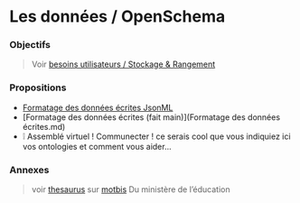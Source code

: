 
Les données / OpenSchema
===

### Objectifs

> Voir [besoins utilisateurs / Stockage & Rangement](https://github.com/corbane/ND-Briques-Numeriques/wiki/A-2-Stockage-&-Rangement)

### Propositions

- [Formatage des données écrites JsonML]()
- [Formatage des données écrites (fait main)](Formatage des données écrites.md)
- :grey_exclamation: Assemblé virtuel ! Communecter ! ce serais cool que vous indiquiez ici vos ontologies et comment vous aider…



### Annexes

> voir [thesaurus](https://fr.wikipedia.org/wiki/Th%C3%A9saurus) sur [motbis](http://www.cndp.fr/thesaurus-motbis/site/) Du ministère de l’éducation
